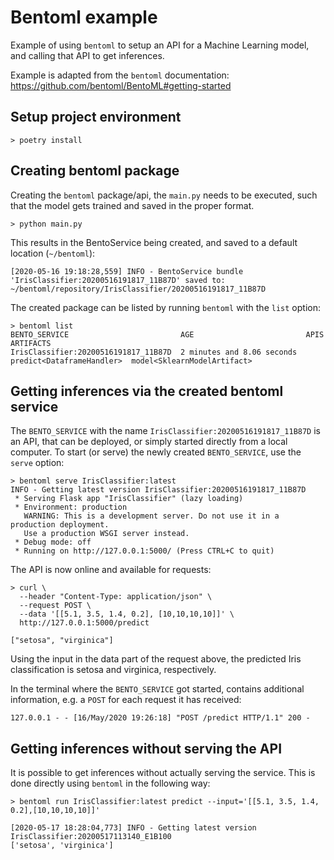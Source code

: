 # Bentoml example
Example of using `bentoml` to setup an API for a Machine Learning model, and calling that API to get inferences. 

Example is adapted from the `bentoml` documentation: https://github.com/bentoml/BentoML#getting-started
## Setup project environment
```
> poetry install
```

## Creating bentoml package
Creating the `bentoml` package/api, the `main.py` needs to be executed, such that the model gets trained and saved in the proper format.
```
> python main.py
```
This results in the BentoService being created, and saved to a default location (`~/bentoml`):
```
[2020-05-16 19:18:28,559] INFO - BentoService bundle 'IrisClassifier:20200516191817_11B87D' saved to: ~/bentoml/repository/IrisClassifier/20200516191817_11B87D
```
The created package can be listed by running `bentoml` with the `list` option:
```
> bentoml list
BENTO_SERVICE                         AGE                         APIS                       ARTIFACTS
IrisClassifier:20200516191817_11B87D  2 minutes and 8.06 seconds  predict<DataframeHandler>  model<SklearnModelArtifact>
```
## Getting inferences via the created bentoml service
The `BENTO_SERVICE` with the name `IrisClassifier:20200516191817_11B87D` is an API, that can be deployed, or simply started directly from a local computer. To start (or serve) the newly created `BENTO_SERVICE`, use the `serve` option:
```
> bentoml serve IrisClassifier:latest
INFO - Getting latest version IrisClassifier:20200516191817_11B87D
 * Serving Flask app "IrisClassifier" (lazy loading)
 * Environment: production
   WARNING: This is a development server. Do not use it in a production deployment.
   Use a production WSGI server instead.
 * Debug mode: off
 * Running on http://127.0.0.1:5000/ (Press CTRL+C to quit)
```
The API is now online and available for requests:
```
> curl \   
  --header "Content-Type: application/json" \
  --request POST \
  --data '[[5.1, 3.5, 1.4, 0.2], [10,10,10,10]]' \
  http://127.0.0.1:5000/predict

["setosa", "virginica"]
```
Using the input in the data part of the request above, the predicted Iris classification is setosa and virginica, respectively.

In the terminal where the `BENTO_SERVICE` got started, contains additional information, e.g. a `POST` for each request it has received:
```
127.0.0.1 - - [16/May/2020 19:26:18] "POST /predict HTTP/1.1" 200 -
```
## Getting inferences without serving the API
It is possible to get inferences without actually serving the service. This is done directly using `bentoml` in the following way:
```
> bentoml run IrisClassifier:latest predict --input='[[5.1, 3.5, 1.4, 0.2],[10,10,10,10]]'

[2020-05-17 18:28:04,773] INFO - Getting latest version IrisClassifier:20200517113140_E1B100
['setosa', 'virginica']
```